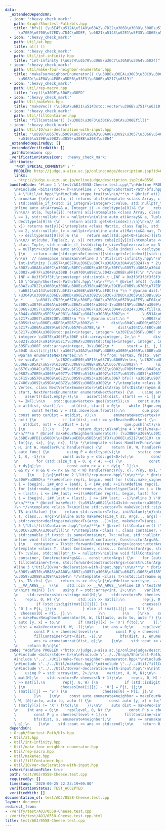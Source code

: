 ```yaml
---
data:
  _extendedDependsOn:
  - icon: ':heavy_check_mark:'
    path: Graph/Shortest-Path/bfs.hpp
    title: "bfs() (\u5E45\u512A\u5148\u63A2\u7D22\u306B\u3088\u308B\u5358\u4E00\u59CB\
      \u70B9\u6700\u77ED\u7D4C\u8DEF, \u6B21\u5143\u62E1\u5F35\u306B\u5BFE\u5FDC)"
  - icon: ':heavy_check_mark:'
    path: Util/at.hpp
    title: at() ()
  - icon: ':heavy_check_mark:'
    path: Util/int-infinity.hpp
    title: "int-infinity (\u6574\u6570\u306E\u30C7\u30AB\u30A4\u5024)"
  - icon: ':heavy_check_mark:'
    path: Util/make-four-neighbor-enumerator.hpp
    title: "makeFourNeighborEnumerator() (\u30B0\u30EA\u30C3\u30C9\u306E\u56DB\u8FD1\
      \u508D(\u4E0A\u4E0B\u5DE6\u53F3)\u306E\u5217\u6319)"
  - icon: ':heavy_check_mark:'
    path: Util/rep-macro.hpp
    title: "rep()\u30DE\u30AF\u30ED"
  - icon: ':heavy_check_mark:'
    path: Util/makeVec.hpp
    title: "makeVec() (\u591A\u6B21\u5143std::vector\u306E\u751F\u6210)"
  - icon: ':heavy_check_mark:'
    path: Util/fillContainer.hpp
    title: "fillContainer() (\u30B3\u30F3\u30C6\u30CA\u306Efill)"
  - icon: ':heavy_check_mark:'
    path: Util/IO/var-declaration-with-input.hpp
    title: "\u8907\u6570\u5909\u6570\u5BA3\u8A00\u3092\u3057\u3066\u540C\u6642\u306B\
      \u5165\u529B\u3082\u3059\u308B\u3084\u3064"
  _extendedRequiredBy: []
  _extendedVerifiedWith: []
  _pathExtension: cpp
  _verificationStatusIcon: ':heavy_check_mark:'
  attributes:
    '*NOT_SPECIAL_COMMENTS*': ''
    PROBLEM: http://judge.u-aizu.ac.jp/onlinejudge/description.jsp?id=0558
    links:
    - http://judge.u-aizu.ac.jp/onlinejudge/description.jsp?id=0558
  bundledCode: "#line 1 \"test/AOJ/0558-Cheese.test.cpp\"\n#define PROBLEM \"http://judge.u-aizu.ac.jp/onlinejudge/description.jsp?id=0558\"\
    \n#include <bits/stdc++.h>\n\n#line 7 \"Graph/Shortest-Path/bfs.hpp\"\n\n#line\
    \ 4 \"Util/at.hpp\"\n#include <type_traits>\n\n/**\n * @brief at() ()\n */\nnamespace\
    \ arumakan {\n\n// at(a, i) returns a[i]\ntemplate <class Array, class Integer,\
    \ std::enable_if_t<std::is_integral<Integer>::value, std::nullptr_t> = nullptr>\n\
    inline auto at(Array&& a, Integer i) -> decltype(a[0])& {\n    return a[i];\n\
    }\n\n// at(a, Tuple{i}) returns a[i]\ntemplate <class Array, class Tuple, std::enable_if_t<std::tuple_size<Tuple>::value\
    \ == 1, std::nullptr_t> = nullptr>\ninline auto at(Array&& a, Tuple index) ->\
    \ decltype(a[0])& {\n    return a[std::get<0>(index)];\n}\n\n// at(mat, Tuple{y,\
    \ x}) returns mat[y][x]\ntemplate <class Matrix, class Tuple, std::enable_if_t<std::tuple_size<Tuple>::value\
    \ == 2, std::nullptr_t> = nullptr>\ninline auto at(Matrix&& mat, Tuple index)\
    \ -> decltype(mat[0][0])& {\n    return mat[std::get<0>(index)][std::get<1>(index)];\n\
    }\n\n// at(cube, Tuple{z, y, x}) returns cube[z][y][x]\ntemplate <class Cube,\
    \ class Tuple, std::enable_if_t<std::tuple_size<Tuple>::value == 3, std::nullptr_t>\
    \ = nullptr>\ninline auto at(Cube&& cube, Tuple index) -> decltype(cube[0][0][0])&\
    \ {\n    return cube[std::get<0>(index)][std::get<1>(index)][std::get<2>(index)];\n\
    }\n\n}  // namespace arumakan\n#line 3 \"Util/int-infinity.hpp\"\n\n/**\n * @brief\
    \ int-infinity (\u6574\u6570\u306E\u30C7\u30AB\u30A4\u5024)\n * 2\u500D\u3057\u3066\
    \u3082\u30AA\u30FC\u30D0\u30FC\u30D5\u30ED\u30FC\u3057\u306A\u3044 & memset()\u306B\
    \u3082\u4F7F\u3048\u308B (\u9700\u8981\u3042\u308B\uFF1F)\n */\nconstexpr std::int32_t\
    \ INF = 0x3f3f3f3f;\nconstexpr std::int64_t LINF = 0x3f3f3f3f3f3f3f3fLL;\n#line\
    \ 10 \"Graph/Shortest-Path/bfs.hpp\"\n\n/**\n * @brief bfs() (\u5E45\u512A\u5148\
    \u63A2\u7D22\u306B\u3088\u308B\u5358\u4E00\u59CB\u70B9\u6700\u77ED\u7D4C\u8DEF\
    , \u6B21\u5143\u62E1\u5F35\u306B\u5BFE\u5FDC)\n *\n * @param dist:\n *      start\
    \ \u304B\u3089\u306E\u8DDD\u96E2\u3092\u683C\u7D0D\u3059\u308B\u914D\u5217\u3002\
    \n *      \u8981\u7D20\u6570\u306F\u9802\u70B9\u6570\u4EE5\u4E0A\u3067\u306A\u3051\
    \u308C\u3070\u306A\u3089\u306A\u3044\u3002-1\u3084INF\u306A\u3069\u3001\u8DDD\u96E2\
    \u3068\u3057\u3066\u6B63\u5F53\u3067\u306A\u3044\u5024\u3067fill\u3055\u308C\u3066\
    \u3044\u308B\u5FC5\u8981\u304C\u3042\u308B\u3002\n *      \u591A\u6B21\u5143\u914D\
    \u5217\u3067\u3082OK\u3002\n *\n * @param start:\n *      \u9802\u70B9\u3092\u8868\
    \u3059dist\u306E\u6DFB\u5B57\u3002\n *      dist\u304C\u4E00\u6B21\u5143\u914D\
    \u5217\u306A\u3089\u6574\u6570\u578B,\n *      dist\u304C\u4E8C\u6B21\u5143\u914D\
    \u5217\u306A\u3089std::pair<integer, integer> \u307E\u305F\u306F std::tuple<integer,\
    \ integer> \u307E\u305F\u306F std::array<integer, 2>,\n *      dist\u304C\u4E09\
    \u6B21\u5143\u914D\u5217\u306A\u3089std::tuple<integer, integer, integer> \u307E\
    \u305F\u306F std::array<integer, 3>\u3002\n *      start = {i, j, k} \u306E\u3068\
    \u304D dist[i][j][k] \u3067\u30A2\u30AF\u30BB\u30B9\u3059\u308B\u3002\n *\n *\
    \ @param enumerateNextVertex:\n *      fn(from: Vertex, fn(to: Vertex) => void)\
    \ => void\n *      \u7B2C\u4E00\u5F15\u6570\u306BVertex, \u7B2C\u4E8C\u5F15\u6570\
    \u306B\u95A2\u6570\u3092\u3068\u308B\u95A2\u6570\u3002\n *      \u3053\u306E\u95A2\
    \u6570\u304C\u7B2C\u4E00\u5F15\u6570\u306E\u9802\u70B9from\u304B\u3089\u6B21\u306E\
    \u9802\u70B9\u306E\u9077\u79FB\u5148\u3092\u5217\u6319\u3057\u3001\u7B2C\u4E8C\
    \u5F15\u6570\u306B\u6E21\u3059\u3053\u3068\u3067 bfs() \u306B\u9077\u79FB\u51E6\
    \u7406\u3092\u59D4\u8B72\u3059\u308B\u3002\n */\ntemplate <class DistArray, class\
    \ Vertex, class NextVertexEnumerator>\nDistArray bfs(DistArray&& dist, Vertex\
    \ start, NextVertexEnumerator enumerateNextVertex) {\n    using arumakan::at;\n\
    \    assert(!dist.empty());\n    assert(at(dist, start) == -1 || at(dist, start)\
    \ >= INF);\n\n    std::queue<Vertex> que({start});\n    const auto yetReachedMarker\
    \ = at(dist, start);\n    at(dist, start) = 0;\n    while (!que.empty()) {\n \
    \       const Vertex v = std::move(que.front());\n        que.pop();\n       \
    \ const auto curDist = at(dist, v);\n        enumerateNextVertex(v, [&](Vertex\
    \ nxt) {\n            if (at(dist, nxt) == yetReachedMarker) {\n             \
    \   at(dist, nxt) = curDist + 1;\n                que.push(nxt);\n           \
    \ }\n        });\n    }\n    return dist;\n}\n#line 4 \"Util/make-four-neighbor-enumerator.hpp\"\
    \n\n/**\n * @brief makeFourNeighborEnumerator() (\u30B0\u30EA\u30C3\u30C9\u306E\
    \u56DB\u8FD1\u508D(\u4E0A\u4E0B\u5DE6\u53F3)\u306E\u5217\u6319) \n *\n * handlerFunc:\
    \ fn({sy, sx}, {ny, nx}, f)\n */\ntemplate <class HandlerFunc>\nauto makeFourNeighborEnumerator(int\
    \ H, int W, HandlerFunc handlerFunc) {\n    return [H, W, handlerFunc](auto v,\
    \ auto func) {\n        using P = decltype(v);\n        static constexpr int dy[]{0,\
    \ 1, 0, -1};\n        const auto y = std::get<0>(v);\n        const auto x = std::get<1>(v);\n\
    \n        for (std::size_t q = 0; q < 4; ++q) {\n            const auto ny = y\
    \ + dy[q];\n            const auto nx = x + dy[q ^ 1];\n            if (0 <= ny\
    \ && ny < H && 0 <= nx && nx < W) handlerFunc(P{y, x}, P{ny, nx}, func);\n   \
    \     }\n    };\n}\n#line 2 \"Util/rep-macro.hpp\"\n\n/**\n * @brief rep()\u30DE\
    \u30AF\u30ED\n */\n#define rep(i, begin, end) for (std::make_signed_t<std::remove_cv_t<decltype(end)>>\
    \ i = (begin), i##_end = (end); i < i##_end; ++i)\n#define repc(i, begin, last)\
    \ for (std::make_signed_t<std::remove_cv_t<decltype(last)>> i = (begin), i##_last\
    \ = (last); i <= i##_last; ++i)\n#define repr(i, begin, last) for (std::make_signed_t<std::remove_cv_t<decltype(begin)>>\
    \ i = (begin), i##_last = (last); i >= i##_last; --i)\n#line 3 \"Util/makeVec.hpp\"\
    \n\n/**\n * @brief makeVec() (\u591A\u6B21\u5143std::vector\u306E\u751F\u6210\
    )\n */\ntemplate <class T>\ninline std::vector<T> makeVec(std::size_t sz, const\
    \ T& initValue) {\n    return std::vector<T>(sz, initValue);\n}\ntemplate <class\
    \ T, class... Args>\ninline auto makeVec(size_t sz, Args... args) {\n    return\
    \ std::vector<decltype(makeVec<T>(args...))>(sz, makeVec<T>(args...));\n}\n#line\
    \ 5 \"Util/fillContainer.hpp\"\n\n/**\n * @brief fillContainer() (\u30B3\u30F3\
    \u30C6\u30CA\u306Efill)\n */\ntemplate <class T, class Container, class... ConstructorArgs,\
    \ std::enable_if_t<std::is_same<Container, T>::value, std::nullptr_t> = nullptr>\n\
    inline void fillContainer(Container& container, ConstructorArgs&&... constructorArgs)\
    \ {\n    container = T(std::forward<ConstructorArgs>(constructorArgs)...);\n}\n\
    \ntemplate <class T, class Container, class... ConstructorArgs, std::enable_if_t<!std::is_same<Container,\
    \ T>::value, std::nullptr_t> = nullptr>\ninline void fillContainer(Container&\
    \ container, ConstructorArgs&&... constructorArgs) {\n    for (auto& e: container)\
    \ fillContainer<T>(e, std::forward<ConstructorArgs>(constructorArgs)...);\n}\n\
    #line 3 \"Util/IO/var-declaration-with-input.hpp\"\n\n/**\n * @brief \u8907\u6570\
    \u5909\u6570\u5BA3\u8A00\u3092\u3057\u3066\u540C\u6642\u306B\u5165\u529B\u3082\
    \u3059\u308B\u3084\u3064\n */\ntemplate <class T>\nstd::istream& operator,(std::istream&\
    \ is, T& rhs) {\n    return is >> rhs;\n}\n\n#define var(type, ...) \\\n    type\
    \ __VA_ARGS__;  \\\n    std::cin >> __VA_ARGS__\n#line 10 \"test/AOJ/0558-Cheese.test.cpp\"\
    \n\nint main() {\n    using P = std::array<int, 2>;\n\n    var(int, H, W, N);\n\
    \n    std::vector<std::string> mat(H);\n    std::vector<P> cheeses(N + 1);\n\n\
    \    rep(i, 0, H) {\n        std::cin >> mat[i];\n        rep(j, 0, W) {\n   \
    \         if (std::isdigit(mat[i][j])) {\n                cheeses[mat[i][j] -\
    \ '0'] = P{i, j};\n            } else if (mat[i][j] == 'S') {\n              \
    \  cheeses[0] = P{i, j};\n            }\n        }\n    }\n\n    const auto enumerate4neighbor\
    \ = makeFourNeighborEnumerator(H, W, [&](auto, auto to, auto f) {\n        const\
    \ auto [y, x] = to;\n        if (mat[y][x] != 'X') f(to);\n    });\n\n    auto\
    \ dist = makeVec<int>(H, W, -1);\n\n    int ans = 0;\n    rep(level, 0, N) {\n\
    \        const P s = cheeses[level];\n        const P g = cheeses[level + 1];\n\
    \        fillContainer<int>(dist, -1);\n        bfs(dist, s, enumerate4neighbor);\n\
    \        ans += arumakan::at(dist, g);\n    }\n\n    std::cout << ans << std::endl;\n\
    \n    return 0;\n}\n"
  code: "#define PROBLEM \"http://judge.u-aizu.ac.jp/onlinejudge/description.jsp?id=0558\"\
    \n#include <bits/stdc++.h>\n\n#include \"../../Graph/Shortest-Path/bfs.hpp\"\n\
    #include \"../../Util/make-four-neighbor-enumerator.hpp\"\n#include \"../../Util/rep-macro.hpp\"\
    \n#include \"../../Util/makeVec.hpp\"\n#include \"../../Util/fillContainer.hpp\"\
    \n#include \"../../Util/IO/var-declaration-with-input.hpp\"\n\nint main() {\n\
    \    using P = std::array<int, 2>;\n\n    var(int, H, W, N);\n\n    std::vector<std::string>\
    \ mat(H);\n    std::vector<P> cheeses(N + 1);\n\n    rep(i, 0, H) {\n        std::cin\
    \ >> mat[i];\n        rep(j, 0, W) {\n            if (std::isdigit(mat[i][j]))\
    \ {\n                cheeses[mat[i][j] - '0'] = P{i, j};\n            } else if\
    \ (mat[i][j] == 'S') {\n                cheeses[0] = P{i, j};\n            }\n\
    \        }\n    }\n\n    const auto enumerate4neighbor = makeFourNeighborEnumerator(H,\
    \ W, [&](auto, auto to, auto f) {\n        const auto [y, x] = to;\n        if\
    \ (mat[y][x] != 'X') f(to);\n    });\n\n    auto dist = makeVec<int>(H, W, -1);\n\
    \n    int ans = 0;\n    rep(level, 0, N) {\n        const P s = cheeses[level];\n\
    \        const P g = cheeses[level + 1];\n        fillContainer<int>(dist, -1);\n\
    \        bfs(dist, s, enumerate4neighbor);\n        ans += arumakan::at(dist,\
    \ g);\n    }\n\n    std::cout << ans << std::endl;\n\n    return 0;\n}\n"
  dependsOn:
  - Graph/Shortest-Path/bfs.hpp
  - Util/at.hpp
  - Util/int-infinity.hpp
  - Util/make-four-neighbor-enumerator.hpp
  - Util/rep-macro.hpp
  - Util/makeVec.hpp
  - Util/fillContainer.hpp
  - Util/IO/var-declaration-with-input.hpp
  isVerificationFile: true
  path: test/AOJ/0558-Cheese.test.cpp
  requiredBy: []
  timestamp: '2020-09-25 22:23:19+09:00'
  verificationStatus: TEST_ACCEPTED
  verifiedWith: []
documentation_of: test/AOJ/0558-Cheese.test.cpp
layout: document
redirect_from:
- /verify/test/AOJ/0558-Cheese.test.cpp
- /verify/test/AOJ/0558-Cheese.test.cpp.html
title: test/AOJ/0558-Cheese.test.cpp
---
```

